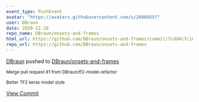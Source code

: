 ```yaml
---
event_type: PushEvent
avatar: "https://avatars.githubusercontent.com/u/2096055?"
user: DBraun
date: 2020-12-28
repo_name: DBraun/onsets-and-frames
html_url: https://github.com/DBraun/onsets-and-frames/commit/7cdd4c7c182f7cba401752a778a87d18eb7d1340
repo_url: https://github.com/DBraun/onsets-and-frames
---
```


<a href='https://github.com/DBraun' target='_blank'>DBraun</a> pushed to <a href='https://github.com/DBraun/onsets-and-frames' target='_blank'>DBraun/onsets-and-frames</a>

<small>Merge pull request #1 from DBraun/tf2-model-refactor

Better TF2 keras model style</small>

<a href='https://github.com/DBraun/onsets-and-frames/commit/7cdd4c7c182f7cba401752a778a87d18eb7d1340' target='_blank'>View Commit</a>